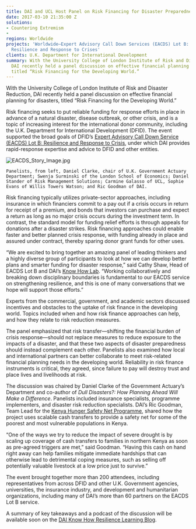 ```yaml
---
title: DAI and UCL Host Panel on Risk Financing for Disaster Preparedness
date: 2017-03-10 21:35:00 Z
solutions:
- Countering Extremism
- 
regions: Worldwide
projects: 'Worldwide—Expert Advisory Call Down Services (EACDS) Lot B: Strengthening
  Resilience and Response to Crises'
clients: U.K. Department for International Development
summary: With the University College of London Institute of Risk and Disaster Reduction,
  DAI recently held a panel discussion on effective financial planning for disasters,
  titled “Risk Financing for the Developing World.”
---
```


With the University College of London Institute of Risk and Disaster Reduction, DAI recently held a panel discussion on effective financial planning for disasters, titled “Risk Financing for the Developing World.”

Risk financing seeks to put reliable funding for response efforts in place in advance of a natural disaster, disease outbreak, or other crisis, and is a topic of increasing interest for the international donor community, including the U.K. Department for International Development (DFID). The event supported the broad goals of DFID’s [Expert Advisory Call Down Service (EACDS) Lot B: Resilience and Response to Crisis](https://www.dai.com/our-work/projects/worldwide-expert-advisory-call-down-services-eacds-lot-b-strengthening-resilience-and-response-to-crises), under which DAI provides rapid-response expertise and advice to DFID and other entities.

![EACDS_Story_Image.jpg](/uploads/EACDS_Story_Image.jpg)

`Panelists, from left, Daniel Clarke, chair of U.K. Government Actuary Department; Swenja Surminski of the London School of Economics; Daniel Stander of Risk Management Solutions; Carmine Galasso of UCL, Sophie Evans of Willis Towers Watson; and Ric Goodman of DAI.`

Risk financing typically utilizes private-sector approaches, including insurance in which financiers commit to a pay out if a crisis occurs in return for receipt of a premium, and bonds that investors can purchase and expect a return as long as no major crisis occurs during the investment term. In contrast, the standard model for funding relief efforts is through appeals for donations after a disaster strikes. Risk financing approaches could enable faster and better planned crisis response, with funding already in place and assured under contract, thereby sparing donor grant funds for other uses.

“We are excited to bring together an amazing panel of leading thinkers and a highly diverse group of participants to look at how we can develop better plans and smarter funding for disaster response,” said Cathy Shaw, Head of EACDS Lot B and DAI’s [Know How Lab](http://daiknowhowlab-resilience.org/). “Working collaboratively and breaking down disciplinary boundaries is fundamental to our EACDS service on strengthening resilience, and this is one of many conversations that we hope will support those efforts.”

Experts from the commercial, government, and academic sectors discussed incentives and obstacles to the uptake of risk finance in the developing world. Topics included when and how risk finance approaches can help, and how they relate to risk reduction measures.

The panel emphasized that risk transfer—shifting the financial burden of crisis response—should not replace measures to reduce exposure to the impacts of a disaster, and that these two aspects of disaster preparedness should instead complement each other. Panelists also examined how local and international partners can better collaborate to meet risk-related financial planning needs in the developing world. Reliability in risk finance instruments is critical, they agreed, since failure to pay will destroy trust and place lives and livelihoods at risk.

The discussion was chaired by Daniel Clarke of the Government Actuary’s Department and co-author of *Dull Disasters?: How Planning Ahead Will Make a Difference*. Panelists included insurance specialists, programme implementers, and disaster risk reduction specialists. DAI’s Ric Goodman, Team Lead for the [Kenya Hunger Safety Net Programme](https://www.dai.com/our-work/projects/kenya-hunger-safety-net-programme-phase-2-hsnp2), shared how the project uses scalable cash transfers to provide a safety net for some of the poorest and most vulnerable populations in Kenya.

“One of the ways we try to reduce the impact of severe drought is by scaling up coverage of cash transfers to families in northern Kenya as soon as pre-agreed triggers are met,” said Goodman. “Having this cash on hand right away can help families mitigate immediate hardships that can otherwise lead to detrimental coping measures, such as selling off potentially valuable livestock at a low price just to survive.”

The event brought together more than 200 attendees, including representatives from across DFID and other U.K. Government agencies, universities, the insurance industry, and development and humanitarian organizations, including many of DAI’s more than 60 partners on the EACDS Lot B service.

A summary of key takeaways and a podcast of the discussion will be available soon on the [DAI Know How Resilience Learning Blog](http://daiknowhowlab-resilience.org/).